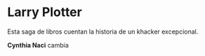 # Larry Plotter

Esta saga de libros cuentan la historia de un khacker excepcional.

**Cynthia Naci** cambia

